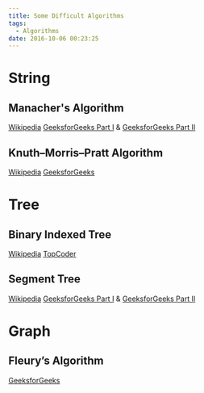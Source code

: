 ```yaml
---
title: Some Difficult Algorithms
tags:
  - Algorithms
date: 2016-10-06 00:23:25
---
```



# String #

## Manacher's Algorithm ##

[Wikipedia](https://en.wikipedia.org/wiki/Longest_palindromic_substring)
[GeeksforGeeks Part I](http://www.geeksforgeeks.org/manachers-algorithm-linear-time-longest-palindromic-substring-part-1/) & [GeeksforGeeks Part II](http://www.geeksforgeeks.org/manachers-algorithm-linear-time-longest-palindromic-substring-part-2/)

## Knuth–Morris–Pratt Algorithm ##

[Wikipedia](https://en.wikipedia.org/wiki/Knuth%E2%80%93Morris%E2%80%93Pratt_algorithm)
[GeeksforGeeks](http://www.geeksforgeeks.org/searching-for-patterns-set-2-kmp-algorithm/)

# Tree #

## Binary Indexed Tree ##

[Wikipedia](https://en.wikipedia.org/wiki/Fenwick_tree)
[TopCoder](https://www.topcoder.com/community/data-science/data-science-tutorials/binary-indexed-trees/)

## Segment Tree ##

[Wikipedia](https://en.wikipedia.org/wiki/Segment_tree)
[GeeksforGeeks Part I](http://www.geeksforgeeks.org/segment-tree-set-1-sum-of-given-range/) & [GeeksforGeeks Part II](http://www.geeksforgeeks.org/segment-tree-set-1-sum-of-given-range/)

# Graph #

## Fleury’s Algorithm ##

[GeeksforGeeks](http://www.geeksforgeeks.org/fleurys-algorithm-for-printing-eulerian-path/)
